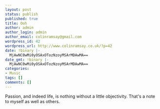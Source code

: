 ```yaml
---
layout: post
status: publish
published: true
title: Ooh
author: admin
author_login: admin
author_email: colinramsay@gmail.com
wordpress_id: 42
wordpress_url: http://www.colinramsay.co.uk/?p=42
date: !binary |-
  MjAwNC0wMi0yOSAxOTozNzoyMSArMDAwMA==
date_gmt: !binary |-
  MjAwNC0wMi0yOSAxOTozNzoyMSArMDAwMA==
categories:
- Music
tags: []
comments: []
---
```

<p>Passion, and indeed life, is nothing without a little objectivity. That's a note to myself as well as others.</p>

